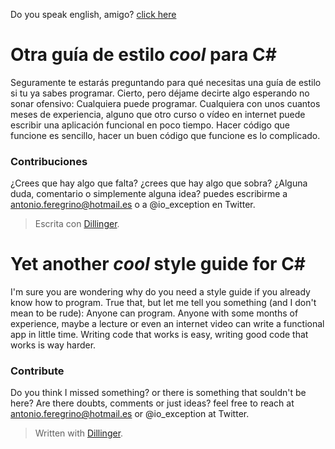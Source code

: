 Do you speak english, amigo? [click here](#eng)  

Otra guía de estilo *cool* para C#
=

Seguramente te estarás preguntando para qué necesitas una guía de estilo si tu ya sabes programar. Cierto, pero déjame decirte algo esperando no sonar ofensivo: Cualquiera puede programar. Cualquiera con unos cuantos meses de experiencia, alguno que otro curso o vídeo en internet puede escribir una aplicación funcional en poco tiempo. Hacer código que funcione es sencillo, hacer un buen código que funcione es lo complicado.
### Contribuciones  
¿Crees que hay algo que falta? ¿crees que hay algo que sobra? ¿Alguna duda, comentario o simplemente alguna idea? puedes escribirme a antonio.feregrino@hotmail.es o a @io_exception en Twitter.

> Escrita con [Dillinger](http://dillinger.io/#eng).

<a name="eng"></a>  

Yet another *cool* style guide for C# 
=

I'm sure you are wondering why do you need a style guide if you already know how to program. True that, but let me tell you something (and I don't mean to be rude): Anyone can program. Anyone with some months of experience, maybe a lecture or even an internet video can write a functional app in little time. Writing code that works is easy, writing good code that works is way harder.
### Contribute  
Do you think I missed something? or there is something that souldn't be here? Are there doubts, comments or just ideas? feel free to reach at antonio.feregrino@hotmail.es or @io_exception at Twitter.


> Written with [Dillinger](http://dillinger.io/#eng).
